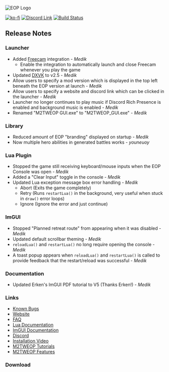 ![EOP Logo](https://i.imgur.com/jqzoYoQ.png)

[![ko-fi](https://ko-fi.com/img/githubbutton_sm.svg)](https://ko-fi.com/D1D4DZTHG)
[![Discord Link](https://img.shields.io/discord/713369537948549191?color=red&label=Discord&style=for-the-badge)](https://discord.gg/Epqjm8u2WK)
[![Build Status](https://img.shields.io/github/v/release/youneuoy/M2TWEOP-library?label=Download&style=for-the-badge)](#download)

## **Release Notes**

### **Launcher**
- Added [Freecam](https://www.moddb.com/mods/freecam-medieval-2) integration - *Medik*
  - Enable the integration to automatically launch and close Freecam whenever you play the game
- Updated [DXVK](https://github.com/doitsujin/dxvk/releases/tag/v2.5) to v2.5 - *Medik*
- Allow users to specify a mod version which is displayed in the top left beneath the EOP version at launch - *Medik*
- Allow users to specify a website and discord link which can be clicked in the launcher - *Medik*
- Launcher no longer continues to play music if Discord Rich Presence is enabled and background music is enabled - *Medik*
- Renamed "M2TWEOP GUI.exe" to "M2TWEOP_GUI.exe" - *Medik*

### **Library**
- Reduced amount of EOP "branding" displayed on startup - *Medik*
- Now multiple hero abilities in generated battles works - *youneuoy*

### **Lua Plugin**
- Stopped the game still receiving keyboard/mouse inputs when the EOP Console was open - *Medik*
- Added a "Clear Input" toggle in the console - *Medik*
- Updated Lua exception message box error handling - *Medik*
  - Abort (Exits the game completely)
  - Retry (Runs `restartLua()` in the background, very useful when stuck in `draw()` error loops)
  - Ignore (Ignore the error and just continue)

### **ImGUI**
- Stopped "Planned retreat route" from appearing when it was disabled - *Medik*
- Updated default scrollbar theming - *Medik*
- `reloadLua()` and `restartLua()` no long require opening the console - *Medik*
- A toast popup appears when `reloadLua()` and `restartLua()` is called to provide feedback that the restart/reload was successful - *Medik*

### **Documentation**
- Updated Erken's ImGUI PDF tutorial to V5 (Thanks Erken!) - *Medik*

### **Links**
- [Known Bugs](https://github.com/youneuoy/M2TWEOP-library/issues/71)
- [Website](https://youneuoy.github.io/M2TWEOP-library/)
- [FAQ](https://youneuoy.github.io/M2TWEOP-library/faq.html)
- [Lua Documentation](https://youneuoy.github.io/M2TWEOP-library/_static/LuaLib/index.html)
- [ImGUI Documentation](https://youneuoy.github.io/M2TWEOP-library/_static/LuaLib/extra/readme_imgui.md.html)
- [Discord](https://discord.gg/Epqjm8u2WK)
- [Installation Video](https://youtu.be/caOiB0NaGGI?t=67)
- [M2TWEOP Tutorials](https://www.youtube.com/playlist?list=PLi6V3nVH22N7ZfjfOuivGKHnNRAlBaTQd)
- [M2TWEOP Features](https://www.youtube.com/playlist?list=PLi6V3nVH22N6R7IGupVDwfyiPm6-d6rlU)

### **Download**

<a id="download"></a>

